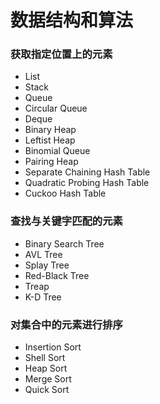 # 数据结构和算法

### 获取指定位置上的元素
- List
- Stack
- Queue
- Circular Queue
- Deque
- Binary Heap
- Leftist Heap
- Binomial Queue
- Pairing Heap
- Separate Chaining Hash Table
- Quadratic Probing Hash Table
- Cuckoo Hash Table

### 查找与关键字匹配的元素
- Binary Search Tree
- AVL Tree
- Splay Tree
- Red-Black Tree
- Treap
- K-D Tree

### 对集合中的元素进行排序
- Insertion Sort
- Shell Sort
- Heap Sort
- Merge Sort
- Quick Sort

